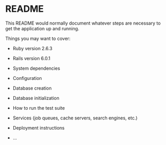 # README

This README would normally document whatever steps are necessary to get the
application up and running.

Things you may want to cover:

* Ruby version 2.6.3
* Rails version 6.0.1

* System dependencies

* Configuration

* Database creation

* Database initialization

* How to run the test suite

* Services (job queues, cache servers, search engines, etc.)

* Deployment instructions

* ...
